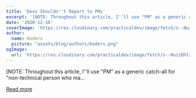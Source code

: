 ```yaml
---
title: 'Devs Shouldn''t Report to PMs'
excerpt: '[NOTE: Throughout this article, I''ll use "PM" as a generic catch-all for "non-technical person who ma...'
date: '2020-12-16'
coverImage: 'https://res.cloudinary.com/practicaldev/image/fetch/s--NuzzDhlz--/c_imagga_scale,f_auto,fl_progressive,h_420,q_auto,w_1000/https://dev-to-uploads.s3.amazonaws.com/i/jw2m9xugjhdgc8h40187.jpg'
author:
  name: Koders
  picture: "assets/blog/authors/koders.png"
ogImage:
  url: 'https://res.cloudinary.com/practicaldev/image/fetch/s--NuzzDhlz--/c_imagga_scale,f_auto,fl_progressive,h_420,q_auto,w_1000/https://dev-to-uploads.s3.amazonaws.com/i/jw2m9xugjhdgc8h40187.jpg'
---
```


[NOTE: Throughout this article, I''ll use "PM" as a generic catch-all for "non-technical person who ma...

[Read more](https://dev.to/bytebodger/devs-shouldn-t-report-to-pms-jb2)
